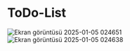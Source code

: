 # ToDo-List

![Ekran görüntüsü 2025-01-05 024651](https://github.com/user-attachments/assets/6f0ce323-37a7-4484-ae40-69201e06b484)
![Ekran görüntüsü 2025-01-05 024638](https://github.com/user-attachments/assets/653bca29-c290-4ad6-bec0-ee6b8ae758cd)
